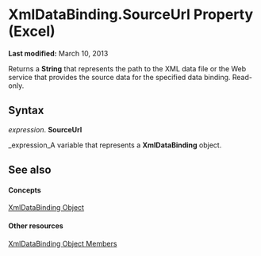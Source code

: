 
# XmlDataBinding.SourceUrl Property (Excel)

 **Last modified:** March 10, 2013

 Returns a **String** that represents the path to the XML data file or the Web service that provides the source data for the specified data binding. Read-only.

## Syntax

 _expression_. **SourceUrl**

 _expression_A variable that represents a  **XmlDataBinding** object.


## See also


#### Concepts


 [XmlDataBinding Object](45839d7d-7e9b-8fe5-81f8-ee13534d3664.md)
#### Other resources


 [XmlDataBinding Object Members](ed381777-636d-df54-d2e3-9a63bebc0c6b.md)
